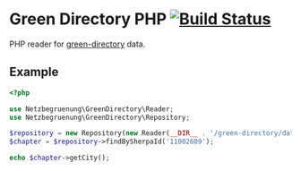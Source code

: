 Green Directory PHP [![Build Status](https://travis-ci.org/netzbegruenung/green-directory-php.svg?branch=master)](https://travis-ci.org/netzbegruenung/green-directory-php)
============

PHP reader for [green-directory](https://github.com/netzbegruenung/green-directory) data.

## Example

```php
<?php

use Netzbegruenung\GreenDirectory\Reader;
use Netzbegruenung\GreenDirectory\Repository;

$repository = new Repository(new Reader(__DIR__ . '/green-directory/data'));
$chapter = $repository->findBySherpaId('11002609');

echo $chapter->getCity();
```
